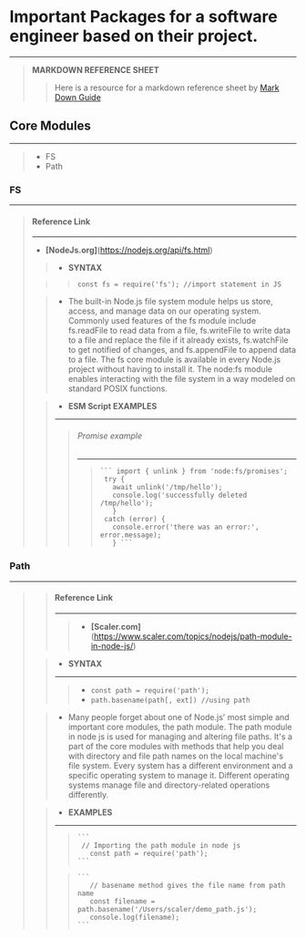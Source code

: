 # Important Packages for a software engineer based on their project.
---
> **MARKDOWN REFERENCE SHEET**
>> Here is a resource for a markdown reference sheet by [Mark Down Guide](https://www.markdownguide.org/basic-syntax/)

## Core Modules
---
> - FS
> - Path
  
### **FS**
---
>
> #### Reference Link
> ---
> - **[NodeJs.org]**(https://nodejs.org/api/fs.html)
>   
>>   - **__SYNTAX__**
>  
>>>   ``` const fs = require('fs'); //import statement in JS ```
>   
>>  - The built-in Node.js file system module helps us store, 
>    access, and manage data on our operating system. Commonly used 
>    features of the fs module include fs.readFile to read data from a 
>    file, fs.writeFile to write data to a file and replace the file if 
>    it already exists, fs.watchFile to get notified of changes, and 
>    fs.appendFile to append data to a file. The fs core module is available 
>    in every Node.js project without having to install it.
>    The node:fs module enables interacting with the file system in a way
>    modeled on standard POSIX functions.
>   
>>   - **__ESM Script EXAMPLES__**
>>   ---
>> 
>>>  ###### Promise example
>>>   ---
>>> 
>>>>     ``` import { unlink } from 'node:fs/promises';
>>>>      try {
>>>>        await unlink('/tmp/hello');
>>>>        console.log('successfully deleted /tmp/hello');
>>>>        }
>>>>      catch (error) {
>>>>        console.error('there was an error:', error.message);
>>>>        } ```
   
### **Path**
---
>
>>   #### Reference Link
>> ---
>>> - **[Scaler.com]**(https://www.scaler.com/topics/nodejs/path-module-in-node-js/)
>
>>   - **__SYNTAX__**
>>   ---
>>>   - ```const path = require('path');```
>>>   - ```path.basename(path[, ext]) //using path```
>   
>>   - Many people forget about one of Node.js' most simple and important 
>>    core modules, the path module. The path module in node js is used for 
>>    managing and altering file paths. It's a part of the core modules with 
>>   methods that help you deal with directory and file path names on the local 
>>    machine's file system. Every system has a different environment and a specific 
>>    operating system to manage it. Different operating systems manage file 
>>    and directory-related operations differently.
>   
>>   - **__EXAMPLES__**
>>   ---
>>   
>>>     ```
>>>      // Importing the path module in node js
>>>        const path = require('path');
>>>     ```
>>
>>>     ``` 
>>>        // basename method gives the file name from path name
>>>        const filename = path.basename('/Users/scaler/demo_path.js');
>>>        console.log(filename);
>>>     ```
>>
>
     
